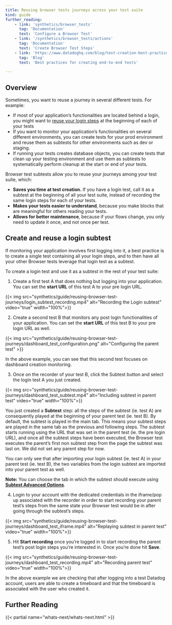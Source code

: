 ```yaml
---
title: Reusing browser tests journeys across your test suite
kind: guide
further_reading:
    - link: 'synthetics/browser_tests'
      tag: 'Documentation'
      text: 'Configure a Browser Test'
    - link: '/synthetics/browser_tests/actions'
      tag: 'Documentation'
      text: 'Create Browser Test Steps'
    - link: 'https://www.datadoghq.com/blog/test-creation-best-practices/'
      tag: 'Blog'
      text: 'Best practices for creating end-to-end tests'

---
```


## Overview

Sometimes, you want to reuse a journey in several different tests. For example:

* If most of your application’s functionalities are located behind a login, you might want to [reuse your login steps](#create-and-re-use-a-login-subtest) at the beginning of each of your tests
* If you want to monitor your application’s functionalities on several different environments, you can create tests for your prod environment and reuse them as subtests for other environments such as dev or staging.
* If running your tests creates database objects, you can create tests that clean up your testing environment and use them as subtests to systematically perform cleanup at the start or end of your tests.

Browser test subtests allow you to reuse your journeys among your test suite, which:
* **Saves you time at test creation.** If you have a login test, call it as a subtest at the beginning of all your test suite, instead of recording the same login steps for each of your tests.
* **Makes your tests easier to understand**, because you make blocks that are meaningful for others reading your tests.
* **Allows for better maintenance**, because if your flows change, you only need to update it once, and not once per test.


## Create and reuse a login subtest

If monitoring your application involves first logging into it, a best practice is to create a single test containing all your login steps, and to then have all your other Browser tests leverage that login test as a subtest. 

To create a login test and use it as a subtest in the rest of your test suite:

1. Create a first test A that does nothing but logging into your application. You can set the **start URL** of this test A to your pre login URL.

{{< img src="synthetics/guide/reusing-browser-test-journeys/login_subtest_recording.mp4" alt="Recording the Login subtest" video="true"  width="100%">}}

2. Create a second test B that monitors any post login functionalities of your application. You can set the **start URL** of this test B to your pre login URL as well.

{{< img src="synthetics/guide/reusing-browser-test-journeys/dashboard_test_configuration.png" alt="Configuring the parent test" >}}

In the above example, you can see that this second test focuses on dashboard creation monitoring.

3. Once on the recorder of your test B, click the Subtest button and select the login test A you just created. 

{{< img src="synthetics/guide/reusing-browser-test-journeys/dashboard_test_subtest.mp4" alt="Including subtest in parent test" video="true"  width="100%">}}

You just created a **Subtest** step: all the steps of the subtest (ie. test A) are consequently played at the beginning of your parent test (ie. test B).
By default, the subtest is played in the main tab. This means your subtest steps are played in the same tab as the previous and following steps. The subtest starts running using the URL that was set in the parent test (ie. the pre login URL), and once all the subtest steps have been executed, the Browser test executes the parent’s first non subtest step from the page the subtest was last on. We did not set any parent step for now.

You can only see that after importing your login subtest (ie. test A) in your parent test (ie. test B), the two variables from the login subtest are imported into your parent test as well.

**Note:** You can choose the tab in which the subtest should execute using [**Subtest Advanced Options**][1].

4. Login to your account with the dedicated credentials in the iframe/pop up associated with the recorder in order to start recording your parent test’s steps from the same state your Browser test would be in after going through the subtest’s steps.

{{< img src="synthetics/guide/reusing-browser-test-journeys/dashboard_test_iframe.mp4" alt="Replaying subtest in parent test" video="true"  width="100%">}}

5. Hit **Start recording** once you’re logged in to start recording the parent test’s post login steps you’re interested in. Once you’re done hit **Save**.

{{< img src="synthetics/guide/reusing-browser-test-journeys/dashboard_test_recording.mp4" alt="Recording parent test" video="true"  width="100%">}}

In the above example we are checking that after logging into a test Datadog account, users are able to create a timeboard and that the timeboard is associated with the user who created it.

## Further Reading

{{< partial name="whats-next/whats-next.html" >}}

[1]: /synthetics/browser_tests/advanced_options#subtests
